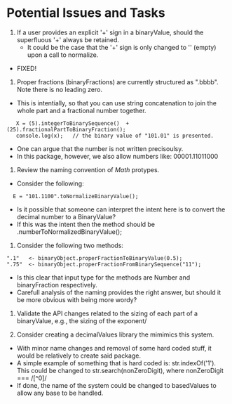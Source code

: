 # Potential Issues and Tasks

1. If a user provides an explicit '+' sign in a binaryValue, should the superfluous '+' always be retained.
	- It could be the case that the '+' sign is only changed to '' (empty) upon a call to normalize.
  - FIXED!

1. Proper fractions (binaryFractions) are currently structured as ".bbbb". Note there is no leading zero.
  * This is intentially, so that you can use string concatenation to join the whole part and a fractional number together.
  ```
     X = (5).integerToBinarySequence()  + (25).fractionalPartToBinaryFraction();
     console.log(x);   // the binary value of "101.01" is presented.
  ```
  * One can argue that the number is not written precisoulsy.  
  * In this package, however, we also allow numbers like:   00001.11011000

1. Review the naming convention of _Math_ protypes.
  *  Consider the following:
  ```
    E = "101.1100".toNormalizeBinaryValue();
  ```
  * Is it possible that someone can interpret the intent here is to convert the decimal number to a BinaryValue?
  * If this was the intent then the method should be .numberToNormalizedBinaryValue();

1. Consider the following two methods:
  ```
  ".1"   <- binaryObject.properFractionToBinaryValue(0.5);
  ".75"  <- binaryObject.properFractionFromBinarySequence("11");
  ```
  * Is this clear that input type for the methods are Number and binaryFraction respectively.
  * Carefull analysis of the naming provides the right answer, but should it be more obvious with being more wordy?

1. Validate the API changes related to the sizing of each part of a binaryValue, e.g., the sizing of the exponent/

1. Consider creating a decimalValues library the mimimics this system.
  * With minor name changes and removal of some hard coded stuff, it would be relatively to create said package.
  * A simple example of something that is hard coded is: str.indexOf('1').  This could be changed to str.search(nonZeroDigit), where nonZeroDigit === /[^0]/
  * If done, the name of the system could be changed to basedValues to allow any base to be handled.

